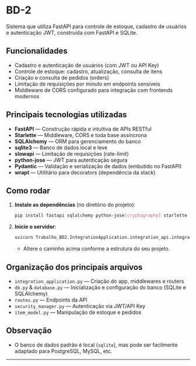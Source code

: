 # BD-2

Sistema que utiliza FastAPI para controle de estoque, cadastro de usuários e autenticação JWT, construída com FastAPI e SQLite.

## Funcionalidades

- Cadastro e autenticação de usuários (com JWT ou API Key)
- Controle de estoque: cadastro, atualização, consulta de itens
- Criação e consulta de pedidos (orders)
- Limitação de requisições por minuto em endpoints sensíveis
- Middleware de CORS configurado para integração com frontends modernos

## Principais tecnologias utilizadas

- **FastAPI** — Construção rápida e intuitiva de APIs RESTful
- **Starlette** — Middleware, CORS e toda base assíncrona
- **SQLAlchemy** — ORM para gerenciamento do banco
- **sqlite3** — Banco de dados local e leve
- **slowapi** — Limitação de requisições (rate-limit)
- **python-jose** — JWT para autenticação segura
- **Pydantic** — Validação e serialização de dados (embutido no FastAPI)
- **wrapt** — Utilitário para decorators (dependência da stack)

## Como rodar

1. **Instale as dependências** (no diretório do projeto):
    ```bash
    pip install fastapi sqlalchemy python-jose[cryptography] starlette slowapi pydantic wrapt
    ```

2. **Inicie o servidor**:
    ```bash
    uvicorn Trabalho_BD2.IntegrationApplication.integration_api.integration_application:app --reload
    ```
    - Altere o caminho acima conforme a estrutura do seu projeto.

## Organização dos principais arquivos

- `integration_application.py` — Criação do app, middlewares e routers
- `db.py` & `database.py` — Inicialização e configuração do banco (SQLite e SQLAlchemy)
- `routes.py` — Endpoints da API
- `security_manager.py` — Autenticação via JWT/API Key
- `item_model.py` — Manipulação de estoque e pedidos

## Observação
- O banco de dados padrão é local (`sqlite`), mas pode ser facilmente adaptado para PostgreSQL, MySQL, etc.

---
